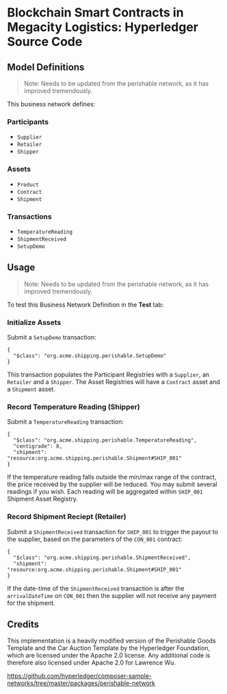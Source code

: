 # Blockchain Smart Contracts in Megacity Logistics: Hyperledger Source Code
<!--
> Example business network that shows suppliers, shippers and retailers defining contracts for the price of perishable goods, based on temperature readings received for shipping containers.

The business network defines a contract between suppliers and retailers. The contract stipulates that: On receipt of the shipment the retailer pays the supplier the unit price x the number of units in the shipment. Shipments that arrive late are free. Shipments that have breached the low temperate threshold have a penalty applied proportional to the magnitude of the breach x a penalty factor. Shipments that have breached the high temperate threshold have a penalty applied proportional to the magnitude of the breach x a penalty factor.
-->
## Model Definitions

> Note: Needs to be updated from the perishable network, as it has improved tremendously.

This business network defines:

### Participants

* `Supplier`
* `Retailer`
* `Shipper`

### Assets

* `Product`
* `Contract`
* `Shipment`

### Transactions

* `TemperatureReading`
* `ShipmentReceived`
* `SetupDemo`

## Usage

> Note: Needs to be updated from the perishable network, as it has improved tremendously.

To test this Business Network Definition in the **Test** tab:

### Initialize Assets

Submit a `SetupDemo` transaction:

```
{
  "$class": "org.acme.shipping.perishable.SetupDemo"
}
```

This transaction populates the Participant Registries with a `Supplier`, an `Retailer` and a `Shipper`. The Asset Registries will have a `Contract` asset and a `Shipment` asset.

### Record Temperature Reading (Shipper)

Submit a `TemperatureReading` transaction:

```
{
  "$class": "org.acme.shipping.perishable.TemperatureReading",
  "centigrade": 8,
  "shipment": "resource:org.acme.shipping.perishable.Shipment#SHIP_001"
}
```

If the temperature reading falls outside the min/max range of the contract, the price received by the supplier will be reduced. You may submit several readings if you wish. Each reading will be aggregated within `SHIP_001` Shipment Asset Registry.

### Record Shipment Reciept (Retailer)

Submit a `ShipmentReceived` transaction for `SHIP_001` to trigger the payout to the supplier, based on the parameters of the `CON_001` contract:

```
{
  "$class": "org.acme.shipping.perishable.ShipmentReceived",
  "shipment": "resource:org.acme.shipping.perishable.Shipment#SHIP_001"
}
```

If the date-time of the `ShipmentReceived` transaction is after the `arrivalDateTime` on `CON_001` then the supplier will not receive any payment for the shipment.

## Credits

This implementation is a heavily modified version of the Perishable Goods Template and the Car Auction Template by the Hyperledger Foundation, which are licensed under the Apache 2.0 license. Any additional code is therefore also licensed under Apache 2.0 for Lawrence Wu.

https://github.com/hyperledger/composer-sample-networks/tree/master/packages/perishable-network
